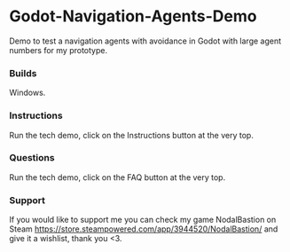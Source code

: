 # Godot-Navigation-Agents-Demo
Demo to test a navigation agents with avoidance in Godot with large agent numbers for my prototype.

### Builds
Windows.

### Instructions
Run the tech demo, click on the Instructions button at the very top.

### Questions
Run the tech demo, click on the FAQ button at the very top.

### Support
If you would like to support me you can check my game NodalBastion on Steam https://store.steampowered.com/app/3944520/NodalBastion/ and give it a wishlist, thank you <3.
